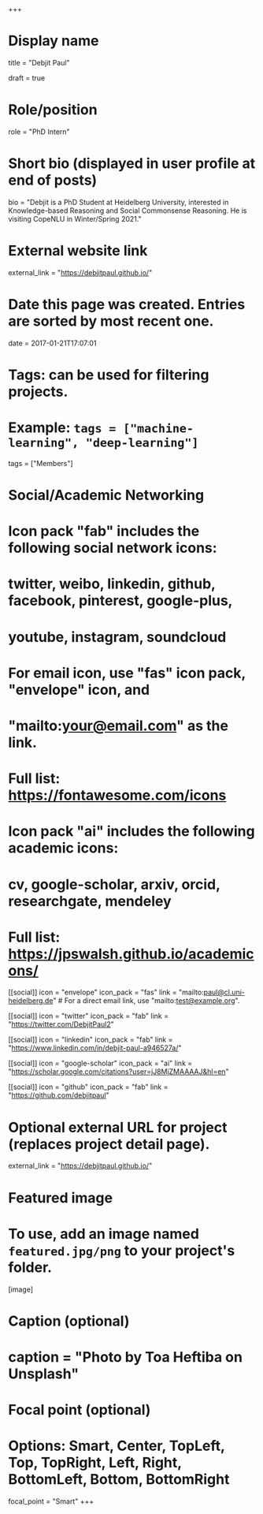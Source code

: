+++
# Display name
title = "Debjit Paul"

draft = true

# Role/position
role = "PhD Intern"

# Short bio (displayed in user profile at end of posts)
bio = "Debjit is a PhD Student at Heidelberg University, interested in Knowledge-based Reasoning and Social Commonsense Reasoning. He is visiting CopeNLU in Winter/Spring 2021."

# External website link
external_link = "https://debjitpaul.github.io/"

# Date this page was created. Entries are sorted by most recent one.
date = 2017-01-21T17:07:01

# Tags: can be used for filtering projects.
# Example: `tags = ["machine-learning", "deep-learning"]`
tags = ["Members"]

# Social/Academic Networking
#
# Icon pack "fab" includes the following social network icons:
#
#   twitter, weibo, linkedin, github, facebook, pinterest, google-plus,
#   youtube, instagram, soundcloud
#
#   For email icon, use "fas" icon pack, "envelope" icon, and
#   "mailto:your@email.com" as the link.
#
#   Full list: https://fontawesome.com/icons
#
# Icon pack "ai" includes the following academic icons:
#
#   cv, google-scholar, arxiv, orcid, researchgate, mendeley
#
#   Full list: https://jpswalsh.github.io/academicons/

[[social]]
icon = "envelope"
icon_pack = "fas"
link = "mailto:paul@cl.uni-heidelberg.de"  # For a direct email link, use "mailto:test@example.org".

[[social]]
icon = "twitter"
icon_pack = "fab"
link = "https://twitter.com/DebjitPaul2"

[[social]]
icon = "linkedin"
icon_pack = "fab"
link = "https://www.linkedin.com/in/debjit-paul-a946527a/"

[[social]]
icon = "google-scholar"
icon_pack = "ai"
link = "https://scholar.google.com/citations?user=jJ8MjZMAAAAJ&hl=en"

[[social]]
icon = "github"
icon_pack = "fab"
link = "https://github.com/debjitpaul"


# Optional external URL for project (replaces project detail page).
external_link = "https://debjitpaul.github.io/"

# Featured image
# To use, add an image named `featured.jpg/png` to your project's folder. 
[image]
  # Caption (optional)
  # caption = "Photo by Toa Heftiba on Unsplash"

  # Focal point (optional)
  # Options: Smart, Center, TopLeft, Top, TopRight, Left, Right, BottomLeft, Bottom, BottomRight
  focal_point = "Smart"
+++
